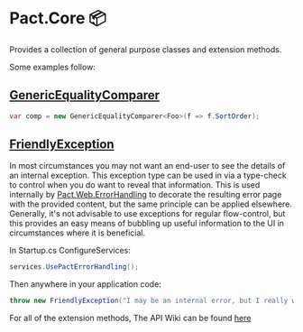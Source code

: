 # Pact.Core 📦
Provides a collection of general purpose classes and extension methods.

Some examples follow:
## [GenericEqualityComparer](./GenericEqualityComparer.cs)
```c#
var comp = new GenericEqualityComparer<Foo>(f => f.SortOrder);
```

## [FriendlyException](./FriendlyException.cs)
In most circumstances you may not want an end-user to see the details of an internal exception. This exception type can be used in via a type-check to control when you do want to reveal that information.
This is used internally by [Pact.Web.ErrorHandling](../Pact.Web.ErrorHandling) to decorate the resulting error page with the provided content, but the same principle can be applied elsewhere.
Generally, it's not advisable to use exceptions for regular flow-control, but this provides an easy means of bubbling up useful information to the UI in circumstances where it is beneficial.

In Startup.cs ConfigureServices:
```c#
services.UsePactErrorHandling();
```

Then anywhere in your application code:
```c#
throw new FriendlyException("I may be an internal error, but I really want you to know something!");
```

For all of the extension methods, The API Wiki can be found [here](https://github.com/assureddt/pact/wiki/Pact-Core-Index)
